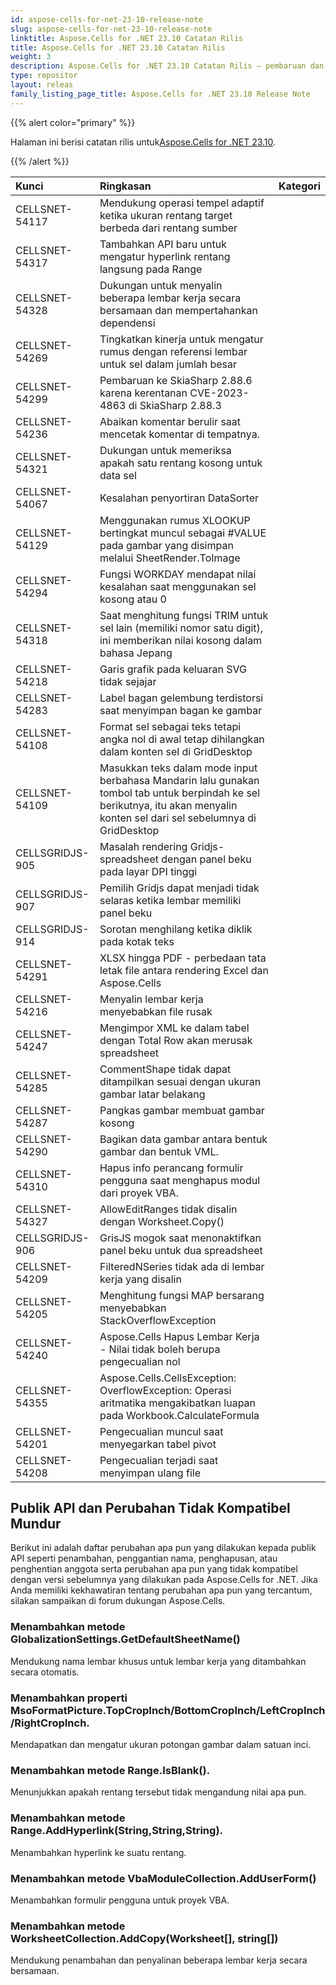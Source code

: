 ```yaml
---
id: aspose-cells-for-net-23-10-release-note
slug: aspose-cells-for-net-23-10-release-note
linktitle: Aspose.Cells for .NET 23.10 Catatan Rilis
title: Aspose.Cells for .NET 23.10 Catatan Rilis
weight: 3
description: Aspose.Cells for .NET 23.10 Catatan Rilis – pembaruan dan perbaikan terkini
type: repositor
layout: releas
family_listing_page_title: Aspose.Cells for .NET 23.10 Release Note
---
```

{{% alert color="primary" %}}

 Halaman ini berisi catatan rilis untuk[Aspose.Cells for .NET 23.10](https://www.nuget.org/packages/Aspose.Cells/23.10.0).

{{% /alert %}}

|**Kunci**|**Ringkasan**|**Kategori**|
| :- | :- | :- |
|CELLSNET-54117|Mendukung operasi tempel adaptif ketika ukuran rentang target berbeda dari rentang sumber|
|CELLSNET-54317|Tambahkan API baru untuk mengatur hyperlink rentang langsung pada Range|
|CELLSNET-54328|Dukungan untuk menyalin beberapa lembar kerja secara bersamaan dan mempertahankan dependensi|
|CELLSNET-54269|Tingkatkan kinerja untuk mengatur rumus dengan referensi lembar untuk sel dalam jumlah besar|
|CELLSNET-54299|Pembaruan ke SkiaSharp 2.88.6 karena kerentanan CVE-2023-4863 di SkiaSharp 2.88.3|
|CELLSNET-54236|Abaikan komentar berulir saat mencetak komentar di tempatnya.|
|CELLSNET-54321|Dukungan untuk memeriksa apakah satu rentang kosong untuk data sel|
|CELLSNET-54067|Kesalahan penyortiran DataSorter|
|CELLSNET-54129|Menggunakan rumus XLOOKUP bertingkat muncul sebagai #VALUE pada gambar yang disimpan melalui SheetRender.ToImage|
|CELLSNET-54294|Fungsi WORKDAY mendapat nilai kesalahan saat menggunakan sel kosong atau 0|
|CELLSNET-54318|Saat menghitung fungsi TRIM untuk sel lain (memiliki nomor satu digit), ini memberikan nilai kosong dalam bahasa Jepang|
|CELLSNET-54218| Garis grafik pada keluaran SVG tidak sejajar|
|CELLSNET-54283|Label bagan gelembung terdistorsi saat menyimpan bagan ke gambar|
|CELLSNET-54108|Format sel sebagai teks tetapi angka nol di awal tetap dihilangkan dalam konten sel di GridDesktop|
|CELLSNET-54109|Masukkan teks dalam mode input berbahasa Mandarin lalu gunakan tombol tab untuk berpindah ke sel berikutnya, itu akan menyalin konten sel dari sel sebelumnya di GridDesktop|
|CELLSGRIDJS-905|Masalah rendering Gridjs-spreadsheet dengan panel beku pada layar DPI tinggi|
|CELLSGRIDJS-907|Pemilih Gridjs dapat menjadi tidak selaras ketika lembar memiliki panel beku|
|CELLSGRIDJS-914|Sorotan menghilang ketika diklik pada kotak teks|
|CELLSNET-54291|XLSX hingga PDF - perbedaan tata letak file antara rendering Excel dan Aspose.Cells|
|CELLSNET-54216|Menyalin lembar kerja menyebabkan file rusak|
|CELLSNET-54247|Mengimpor XML ke dalam tabel dengan Total Row akan merusak spreadsheet|
|CELLSNET-54285|CommentShape tidak dapat ditampilkan sesuai dengan ukuran gambar latar belakang|
|CELLSNET-54287|Pangkas gambar membuat gambar kosong|
|CELLSNET-54290|Bagikan data gambar antara bentuk gambar dan bentuk VML.|
|CELLSNET-54310| Hapus info perancang formulir pengguna saat menghapus modul dari proyek VBA.|
|CELLSNET-54327| AllowEditRanges tidak disalin dengan Worksheet.Copy()|
|CELLSGRIDJS-906|GrisJS mogok saat menonaktifkan panel beku untuk dua spreadsheet|
|CELLSNET-54209|FilteredNSeries tidak ada di lembar kerja yang disalin|
|CELLSNET-54205|Menghitung fungsi MAP bersarang menyebabkan StackOverflowException|
|CELLSNET-54240|Aspose.Cells Hapus Lembar Kerja - Nilai tidak boleh berupa pengecualian nol|
|CELLSNET-54355|Aspose.Cells.CellsException: OverflowException: Operasi aritmatika mengakibatkan luapan pada Workbook.CalculateFormula|
|CELLSNET-54201|Pengecualian muncul saat menyegarkan tabel pivot|
|CELLSNET-54208|Pengecualian terjadi saat menyimpan ulang file|

##  **Publik API dan Perubahan Tidak Kompatibel Mundur**

Berikut ini adalah daftar perubahan apa pun yang dilakukan kepada publik API seperti penambahan, penggantian nama, penghapusan, atau penghentian anggota serta perubahan apa pun yang tidak kompatibel dengan versi sebelumnya yang dilakukan pada Aspose.Cells for .NET. Jika Anda memiliki kekhawatiran tentang perubahan apa pun yang tercantum, silakan sampaikan di forum dukungan Aspose.Cells.

###  **Menambahkan metode GlobalizationSettings.GetDefaultSheetName()**

Mendukung nama lembar khusus untuk lembar kerja yang ditambahkan secara otomatis.

###  **Menambahkan properti MsoFormatPicture.TopCropInch/BottomCropInch/LeftCropInch/RightCropInch.**

Mendapatkan dan mengatur ukuran potongan gambar dalam satuan inci.

###  **Menambahkan metode Range.IsBlank().**

Menunjukkan apakah rentang tersebut tidak mengandung nilai apa pun.

###  **Menambahkan metode Range.AddHyperlink(String,String,String).**

Menambahkan hyperlink ke suatu rentang.

###  **Menambahkan metode VbaModuleCollection.AddUserForm()**

Menambahkan formulir pengguna untuk proyek VBA.

###  **Menambahkan metode WorksheetCollection.AddCopy(Worksheet[], string[])**

 Mendukung penambahan dan penyalinan beberapa lembar kerja secara bersamaan.

